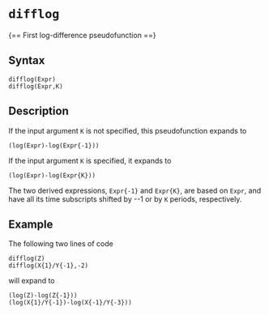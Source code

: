 # `difflog`

{== First log-difference pseudofunction ==}

## Syntax

    difflog(Expr)
    difflog(Expr,K)

## Description

If the input argument `K` is not specified, this pseudofunction expands
to

    (log(Expr)-log(Expr{-1}))

If the input argument `K` is specified, it expands to

    (log(Expr)-log(Expr{K}))

The two derived expressions, `Expr{-1}` and `Expr{K}`, are based on
`Expr`, and have all its time subscripts shifted by --1 or by `K`
periods, respectively.

## Example

The following two lines of code

    difflog(Z)
    difflog(X{1}/Y{-1},-2)

will expand to

    (log(Z)-log(Z{-1}))
    (log(X{1}/Y{-1})-log(X{-1}/Y{-3}))




